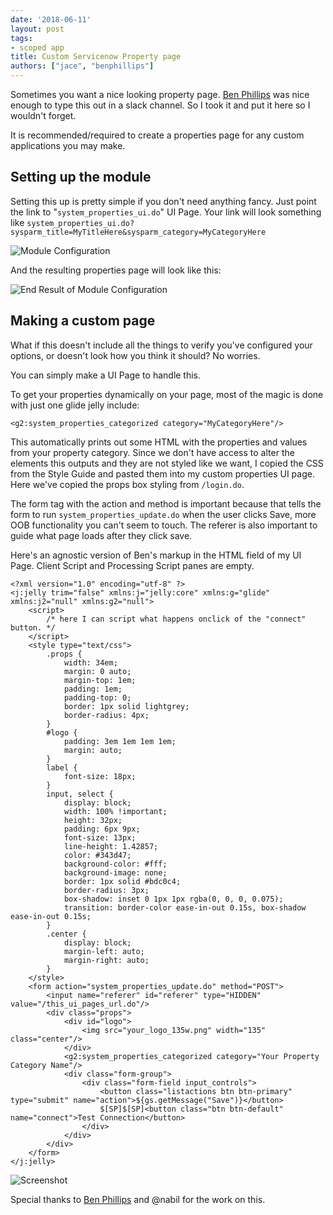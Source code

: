 ```yaml
---
date: '2018-06-11'
layout: post
tags:
- scoped app
title: Custom Servicenow Property page
authors: ["jace", "benphillips"]
---
```


Sometimes you want a nice looking property page. [Ben
Phillips](https://community.servicenow.com/community?id=community_user_profile&user=68211265db981fc09c9ffb651f96192d)
was nice enough to type this out in a slack channel. So I took it and
put it here so I wouldn't forget.

It is recommended/required to create a properties page for any custom
applications you may make.

## Setting up the module

Setting this up is pretty simple if you don't need anything fancy. Just
point the link to "`system_properties_ui.do`" UI Page. Your link will
look something like
`system_properties_ui.do?sysparm_title=MyTitleHere&sysparm_category=MyCategoryHere`

![Module Configuration](/uploads/custom-property-page-2.png)

And the resulting properties page will look like this:

![End Result of Module
Configuration](/uploads/custom-property-page-3.png)

## Making a custom page

What if this doesn't include all the things to verify you've configured
your options, or doesn't look how you think it should? No worries.

You can simply make a UI Page to handle this.

To get your properties dynamically on your page, most of the magic is
done with just one glide jelly include:

`<g2:system_properties_categorized category="MyCategoryHere"/>`

This automatically prints out some HTML with the properties and values
from your property category. Since we don't have access to alter the
elements this outputs and they are not styled like we want, I copied the
CSS from the Style Guide and pasted them into my custom properties UI
page. Here we've copied the props box styling from `/login.do`.

The form tag with the action and method is important because that tells
the form to run `system_properties_update.do` when the user clicks Save,
more OOB functionality you can't seem to touch. The referer is also
important to guide what page loads after they click save.

Here's an agnostic version of Ben's markup in the HTML field of my UI
Page. Client Script and Processing Script panes are empty.

``` {.xml}
<?xml version="1.0" encoding="utf-8" ?>
<j:jelly trim="false" xmlns:j="jelly:core" xmlns:g="glide" xmlns:j2="null" xmlns:g2="null">
    <script>
        /* here I can script what happens onclick of the "connect" button. */
    </script>
    <style type="text/css">
        .props {
            width: 34em;
            margin: 0 auto;
            margin-top: 1em;
            padding: 1em;
            padding-top: 0;
            border: 1px solid lightgrey;
            border-radius: 4px;
        }
        #logo {
            padding: 3em 1em 1em 1em;
            margin: auto;
        }
        label {
            font-size: 18px;
        }
        input, select {
            display: block;
            width: 100% !important; 
            height: 32px;
            padding: 6px 9px;
            font-size: 13px;
            line-height: 1.42857;
            color: #343d47;
            background-color: #fff;
            background-image: none;
            border: 1px solid #bdc0c4;
            border-radius: 3px;
            box-shadow: inset 0 1px 1px rgba(0, 0, 0, 0.075);
            transition: border-color ease-in-out 0.15s, box-shadow ease-in-out 0.15s;
        }
        .center {
            display: block;
            margin-left: auto;
            margin-right: auto;
        }
    </style>
    <form action="system_properties_update.do" method="POST">
        <input name="referer" id="referer" type="HIDDEN" value="/this_ui_pages_url.do"/>
        <div class="props">
            <div id="logo">
                <img src="your_logo_135w.png" width="135" class="center"/>
            </div>
            <g2:system_properties_categorized category="Your Property Category Name"/>
            <div class="form-group">
                <div class="form-field input_controls">
                    <button class="listactions btn btn-primary" type="submit" name="action">${gs.getMessage("Save")}</button>
                    $[SP]$[SP]<button class="btn btn-default" name="connect">Test Connection</button>
                </div>
            </div>
        </div>
    </form>
</j:jelly>
```

![Screenshot](/uploads/custom-property-page-1.png)

Special thanks to [Ben
Phillips](https://community.servicenow.com/community?id=community_user_profile&user=68211265db981fc09c9ffb651f96192d)
and @nabil for the work on this.
